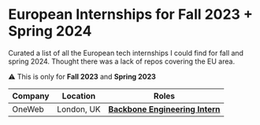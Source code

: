 # European Internships for Fall 2023 + Spring 2024

Curated a list of all the European tech internships I could find for fall and spring 2024. Thought there was a lack of repos covering the EU area.

⚠️ This is only for **Fall 2023** and **Spring 2023**

| Company                                             | Location   | Roles |
| --------------------------------------------------- | ---------- | ----------- |
| OneWeb | London, UK       | [**Backbone Engineering Intern**](https://oneweb.net/work-with-us/careers/vacancies/4835952)      


